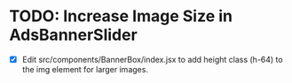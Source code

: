# TODO: Increase Image Size in AdsBannerSlider

- [x] Edit src/components/BannerBox/index.jsx to add height class (h-64) to the img element for larger images.
